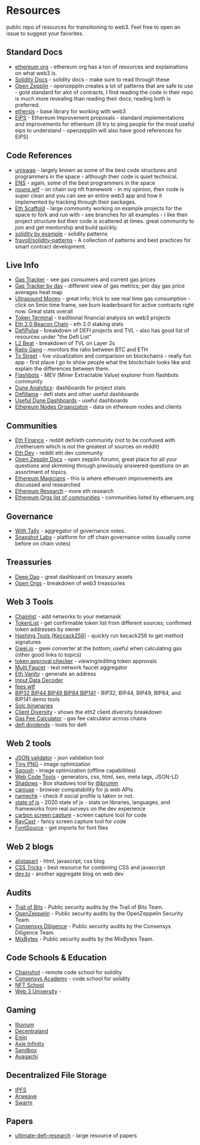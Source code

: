 # Resources

public repo of resources for transitioning to web3. Feel free to open an issue to suggest your favorites.

## Standard Docs

- [ethereum org](https://ethereum.org/en/developers/docs/) - ethereum org has a ton of resources and explainations on what web3 is.
- [Solidity Docs](https://docs.soliditylang.org/en/v0.8.11/) - solidity docs - make sure to read through these
- [Open Zepplin](https://openzeppelin.com/) - openzepplin creates a lot of patterns that are safe to use - gold standard for alot of contracts, I find reading the code in their repo is much more revealing than reading their docs; reading both is preferred.
- [ethersjs](https://docs.ethers.io/v5/) - base library for working with web3
- [EIPS](https://eips.ethereum.org/EIPS) - Ethereum Improvement proposals - standard implementations and improvements for ethereum (ill try to ping people for the most useful eips to understand - openzepplin will also have good references for EIPS)

## Code References

- [uniswap](https://github.com/Uniswap) - largely known as some of the best code structures and programmers in the space - although their code is quiet technical.
- [ENS](https://github.com/ensdomains) - again, some of the best programmers in the space
- [nouns.wtf](https://github.com/nounsDAO/) - on chain svg nft framework - in my opinion, their code is super clean and you can see an entire web3 app and how it implemented by tracking through their packages.
- [Eth Scaffold](https://github.com/scaffold-eth/scaffold-eth) - large community working on example projects for the space to fork and run with - see branches for all examples - i like their project structure but their code is scattered at times. great community to join and get mentorship and build quickly.
- [solidity by example](https://solidity-by-example.org/) - solidity patterns
- [fravoll/solidity-patterns](https://github.com/fravoll/solidity-patterns) - A collection of patterns and best practices for smart contract development.

## Live Info

- [Gas Tracker](https://etherscan.io/gastracker) - see gas consumers and current gas prices
- [Gas Tracker by day](https://ethereumprice.org/gas/) - different view of gas metrics; per day gas price averages heat map
- [Ultrasound Money](https://ultrasound.money/) - great info; trick to see real time gas consumption - click on 5min time frame, see burn leaderboard for active contracts right now. Great stats overall
- [Token Terminal](https://www.tokenterminal.com/) - traditional financial analysis on web3 projects
- [Eth 2.0 Beacon Chain](https://beaconcha.in/) - eth 2.0 staking stats
- [DefiPulse](https://defipulse.com/) - breakdown of DEFI projects and TVL - also has good list of resources under "the Defi List"
- [L2 Beat](https://l2beat.com/) - breakdown of TVL on Layer 2s
- [Ratio Gang](https://ratiogang.com/) - monitors the ratio between BTC and ETH
- [Tx Street](https://txstreet.com/) - live vizualization and comparison on blockchains - really fun app - first place I go to show people what the blockchain looks like and explain the differences between them.
- [Flashbots](https://explore.flashbots.net/) - MEV (Miner Extractable Value) explorer from flashbots community
- [Dune Analytics](https://dune.xyz/browse/dashboards)- dashboards for project stats
- [Defillama](https://defillama.com/) - defi stats and other useful dashboards
- [Useful Dune Dashboards](/resources/Dashboards.md) - useful dashboards
- [Ethereum Nodes Organizaton](https://ethernodes.org/) - data on ethereum nodes and clients

## Communities

- [Eth Finance](https://www.reddit.com/r/ethfinance/) - reddit defi/eth community (not to be confused with /r/etheruem which is not the greatest of sources on reddit)
- [Eth Dev](https://www.reddit.com/r/ethdev/) - reddit eth dev community
- [Open Zepplin Docs](https://forum.openzeppelin.com/) - open zepplin forumn, great place for all your questions and skimming through previously answered questions on an assortment of topics.
- [Ethereum Magicians](https://ethereum-magicians.org/) - this is where etheruem improvements are discussed and researched
- [Ethereum Research](https://ethresear.ch/) - more eth research
- [Ethereum Orgs list of communities](https://ethereum.org/en/community/online/) - communities listed by etheruem.org

## Governance

- [With Tally](https://www.withtally.com/) - aggregator of governance votes.
- [Snapshot Labs](https://snapshot.org/#/) - platform for off chain governance votes (usually come before on chain votes)

## Treassuries

- [Deep Dao](https://deepdao.io/organizations) - great dashboard on treasury assets
- [Open Orgs](https://openorgs.info/) - breakdown of web3 treassuries

## Web 3 Tools

- [Chainlist](https://chainlist.org/) - add networks to your metamask
- [TokenList](https://tokenlists.org/) - get confirmable token list from different sources; confirmed token addresses by owner
- [Hashing Tools (Keccack256)](https://emn178.github.io/online-tools/keccak_256.html) - quickly run kecack256 to get method signatures
- [Gwei.io](https://gwei.io/) - gwei converter at the bottom; useful when calculating gas (other good links to topics)
- [token approval checker](https://etherscan.io/tokenapprovalchecker) - viewing/editing token approvals
- [Multi Faucet](https://faucet.paradigm.xyz/) - test network faucet aggregator
- [Eth Vanity](https://vanity-eth.tk/) - generate an address
- [Input Data Decoder](https://lab.miguelmota.com/ethereum-input-data-decoder/example/)
- [fees.wtf](https://fees.wtf/#/)
- [BIP32 BIP44 BIP49 BIP84 BIP141](https://iancoleman.io/bip39/) - BIP32, BIP44, BIP49, BIP84, and BIP141 demo tools
- [Solc binanaries](https://binaries.soliditylang.org/)
- [Client Diversity](https://clientdiversity.org/) - shows the eth2 client diversity breakdown
- [Gas Fee Calculator](https://www.cryptoneur.xyz/gas-fees-calculator) - gas fee calculator across chains
- [defi dividends](https://defidividends.com/tools) - tools for defi

## Web 2 tools
- [JSON validator](https://jsonformatter.curiousconcept.com/) - json validation tool
- [Tiny PNG](https://tinypng.com/) - image optimization
- [Sqoosh](https://squoosh.app/) - image optimization (offline capabilities)
- [Web Code Tools](https://webcode.tools/generators/json-ld/breadcrumb) - generators, css, html, seo, meta tags, JSON-LD
- [Shadows](https://shadows.brumm.af/) - Box shadows tool by [@brumm](https://twitter.com/funkensturm)
- [caniuse](http://caniuse.com/) - browser compatability for js web APIs
- [namechk](https://namechk.com/) - check if social profile is taken or not.
- [state of js](https://2020.stateofjs.com/en-US/) - 2020 state of js - stats on libraries, languages, and frameworks from real surveys on the dev experience
- [carbon screen capture](https://carbon.now.sh/) - screen capture tool for code
- [RayCast](https://ray.so/) - fancy screen capture tool for code
- [FontSource](https://fontsource.org/) - get imports for font files

## Web 2 blogs
- [alistapart](https://alistapart.com/topics/) - html, javascript, css blog
- [CSS Tricks](https://css-tricks.com/) - best resource for combining CSS and javascript
- [dev.to](https://dev.to/) - another aggregate blog on web dev

## Audits

- [Trail of Bits](https://github.com/trailofbits/publications/tree/master/reviews) - Public security audits by the Trail of Bits Team.
- [OpenZeppelin](https://blog.openzeppelin.com/security-audits/) - Public security audits by the OpenZeppelin Security Team.
- [Consensys Diligence](https://consensys.net/diligence/audits/) - Public security audits by the Consensys Diligence Team.
- [MixBytes](https://github.com/mixbytes/audits_public) - Public security audits by the MixBytes Team.

## Code Schools & Education

- [Chainshot](https://www.chainshot.com/) - remote code school for solidity
- [Consensys Academy](https://consensys.net/academy/) - code school for solidity
- [NFT School](https://nftschool.dev/)
- [Web 3 University](https://www.web3.university/) -

## Gaming

- [Illuvium](https://www.illuvium.io/)
- [Decentraland](https://decentraland.org/)
- [Enjin](https://enjin.io/)
- [Axie Infinity](https://axieinfinity.com/)
- [Sandbox](https://www.sandbox.game/)
- [Avagachi](https://aavegotchi.com/)

## Decentralized File Storage

- [IPFS](https://ipfs.io/)
- [Arweave](https://www.arweave.org/)
- [Swarm](https://www.ethswarm.org/)

## Papers

- [ultimate-defi-research](https://github.com/OffcierCia/ultimate-defi-research-base) - large resource of papers
